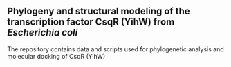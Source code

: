 ## Phylogeny and structural modeling of the transcription factor CsqR (YihW) from _Escherichia coli_ 

The repository contains data and scripts used for phylogenetic analysis and molecular docking of CsqR (YihW) 

